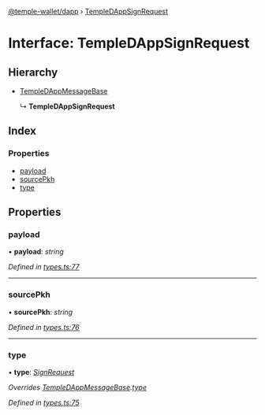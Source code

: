 [@temple-wallet/dapp](../README.md) › [TempleDAppSignRequest](templedappsignrequest.md)

# Interface: TempleDAppSignRequest

## Hierarchy

* [TempleDAppMessageBase](templedappmessagebase.md)

  ↳ **TempleDAppSignRequest**

## Index

### Properties

* [payload](templedappsignrequest.md#payload)
* [sourcePkh](templedappsignrequest.md#sourcepkh)
* [type](templedappsignrequest.md#type)

## Properties

###  payload

• **payload**: *string*

*Defined in [types.ts:77](https://github.com/madfish-solutions/templewallet-dapp/blob/0a08b44/src/types.ts#L77)*

___

###  sourcePkh

• **sourcePkh**: *string*

*Defined in [types.ts:76](https://github.com/madfish-solutions/templewallet-dapp/blob/0a08b44/src/types.ts#L76)*

___

###  type

• **type**: *[SignRequest](../enums/templedappmessagetype.md#signrequest)*

*Overrides [TempleDAppMessageBase](templedappmessagebase.md).[type](templedappmessagebase.md#type)*

*Defined in [types.ts:75](https://github.com/madfish-solutions/templewallet-dapp/blob/0a08b44/src/types.ts#L75)*
